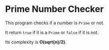 # Prime Number Checker

This program checks if a number is `Prime` or not.

It return `true` if it is a `Prime` or `false` if it is not.

Its complexity is **O(sqrt(n)/2)**.

